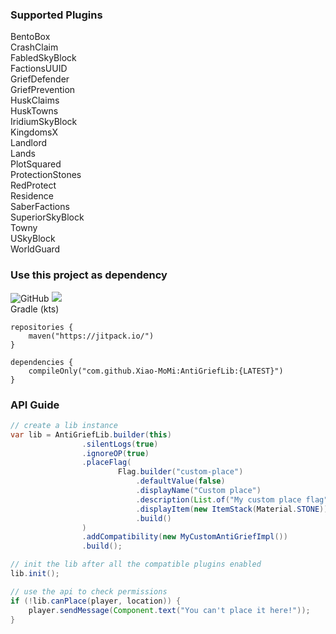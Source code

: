 ### Supported Plugins
BentoBox \
CrashClaim \
FabledSkyBlock \
FactionsUUID \
GriefDefender \
GriefPrevention \
HuskClaims \
HuskTowns \
IridiumSkyBlock \
KingdomsX \
Landlord \
Lands \
PlotSquared \
ProtectionStones \
RedProtect \
Residence \
SaberFactions \
SuperiorSkyBlock \
Towny \
USkyBlock \
WorldGuard 

### Use this project as dependency
![GitHub](https://img.shields.io/github/license/Xiao-MoMi/AntiGriefLib)
[![](https://jitpack.io/v/Xiao-MoMi/AntiGriefLib.svg)](https://jitpack.io/#Xiao-MoMi/AntiGriefLib) \
Gradle (kts)
```
repositories {
    maven("https://jitpack.io/")
}
```
```
dependencies {
    compileOnly("com.github.Xiao-MoMi:AntiGriefLib:{LATEST}")
}
```

### API Guide
```java
// create a lib instance
var lib = AntiGriefLib.builder(this)
                .silentLogs(true)
                .ignoreOP(true)
                .placeFlag(
                        Flag.builder("custom-place")
                            .defaultValue(false)
                            .displayName("Custom place")
                            .description(List.of("My custom place flag"))
                            .displayItem(new ItemStack(Material.STONE))
                            .build()
                )
                .addCompatibility(new MyCustomAntiGriefImpl())
                .build();

// init the lib after all the compatible plugins enabled
lib.init();

// use the api to check permissions
if (!lib.canPlace(player, location)) {
    player.sendMessage(Component.text("You can't place it here!"));
}
```